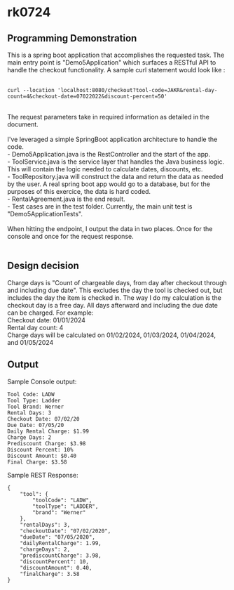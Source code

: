# rk0724

## Programming Demonstration

This is a spring boot application that accomplishes the requested task. The 
main entry point is "Demo5Application" which surfaces a RESTful API to handle 
the checkout functionality. A sample curl statement would look like : <BR>
<BR>
```
curl --location 'localhost:8080/checkout?tool-code=JAKR&rental-day-count=4&checkout-date=07022022&discount-percent=50'
```
<BR>
The request parameters take in required information as detailed in the document.<BR>
<BR>
I've leveraged a simple SpringBoot application architecture to handle the code. <BR>
- Demo5Application.java is the RestController and the start of the app.<BR>
- ToolService.java is the service layer that handles the Java business logic. This will contain the logic needed to calculate dates, discounts, etc.<BR>
- ToolRepository.java will construct the data and return the data as needed by the user. A real spring boot app would go to a database, but for the purposes of this exercice, the data is hard coded.<BR>
- RentalAgreement.java is the end result. <BR>
- Test cases are in the test folder. Currently, the main unit test is "Demo5ApplicationTests".
<BR><BR>
When hitting the endpoint, I output the data in two places. Once for the console and once for the request response.<BR>
<BR>

## Design decision

Charge days is "Count of chargeable days, from day after checkout through and including due
date". This excludes the day the tool is checked out, but includes the day the item is checked in. The way I do my
calculation is the checkout day is a free day. All days afterward and including the due date can be charged.
For example:<BR>
Checkout date: 01/01/2024<BR>
Rental day count: 4<BR>
Charge days will be calculated on 01/02/2024, 01/03/2024, 01/04/2024, and 01/05/2024<BR>

## Output

Sample Console output:
```
Tool Code: LADW
Tool Type: Ladder
Tool Brand: Werner
Rental Days: 3
Checkout Date: 07/02/20
Due Date: 07/05/20
Daily Rental Charge: $1.99
Charge Days: 2
Prediscount Charge: $3.98
Discount Percent: 10%
Discount Amount: $0.40
Final Charge: $3.58
```

Sample REST Response:<BR>
```
{
    "tool": {
        "toolCode": "LADW",
        "toolType": "LADDER",
        "brand": "Werner"
    },
    "rentalDays": 3,
    "checkoutDate": "07/02/2020",
    "dueDate": "07/05/2020",
    "dailyRentalCharge": 1.99,
    "chargeDays": 2,
    "prediscountCharge": 3.98,
    "discountPercent": 10,
    "discountAmount": 0.40,
    "finalCharge": 3.58
}
```

